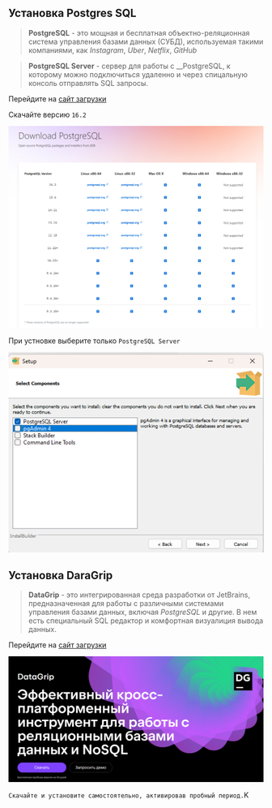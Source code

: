 ## Установка Postgres SQL

> __PostgreSQL__ - это мощная и бесплатная объектно-реляционная система управления базами данных (СУБД), используемая такими компаниями, как _Instagram_, _Uber_, _Netflix_, _GitHub_

> __PostgreSQL Server__ - сервер для работы с __PostgreSQL, к которому можно подключиться удаленно и через спицальную консоль отправлять SQL запросы. 



Перейдите на [сайт загрузки](https://www.enterprisedb.com/downloads/postgres-postgresql-downloads) 


Скачайте версию `16.2`

![download_postgres_screen](materials/download_postgres_screen.png)


При устновке выберите только `PostgreSQL Server`

![setup_instruction.png](materials/setup_instruction.png)



## Установка DaraGrip

> __DataGrip__ - это интегрированная среда разработки от JetBrains, предназначенная для работы с различными системами управления базами данных, включая _PostgreSQL_ и другие. В нем есть специальный SQL редактор и комфортная визуалиция вывода данных.

Перейдите на [сайт загрузки](https://www.enterprisedb.com/downloads/postgres-postgresql-downloads)

![DataGrip download.png](materials/DataGrip_download.png)

`Скачайте и установите самостоятельно, активировав пробный период.`K